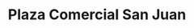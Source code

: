 ---
title: "Plaza Comercial San Juan"
url: /san-juan-jiquipilco/plaza-comercial-san-juan/
shop: Einkaufszentrum
---
